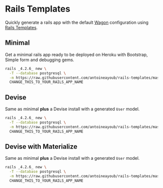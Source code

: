 # Rails Templates

Quickly generate a rails app with the default [Wagon](http://www.lewagon.org) configuration
using [Rails Templates](http://guides.rubyonrails.org/rails_application_templates.html).


## Minimal

Get a minimal rails app ready to be deployed on Heroku with Bootstrap, Simple form and
debugging gems.

```bash
rails _4.2.6_ new \
  -T --database postgresql \
  -m https://raw.githubusercontent.com/antoineayoub/rails-templates/master/minimal.rb \
  CHANGE_THIS_TO_YOUR_RAILS_APP_NAME
```

## Devise

Same as minimal **plus** a Devise install with a generated `User` model.


```bash
rails _4.2.6_ new \
  -T --database postgresql \
  -m https://raw.githubusercontent.com/antoineayoub/rails-templates/master/devise.rb \
  CHANGE_THIS_TO_YOUR_RAILS_APP_NAME
```
## Devise with Materialize

Same as minimal **plus** a Devise install with a generated `User` model.


```bash
rails _4.2.6_ new \
  -T --database postgresql \
  -m https://raw.githubusercontent.com/antoineayoub/rails-templates/master/devise_materialize.rb \
  CHANGE_THIS_TO_YOUR_RAILS_APP_NAME
```

